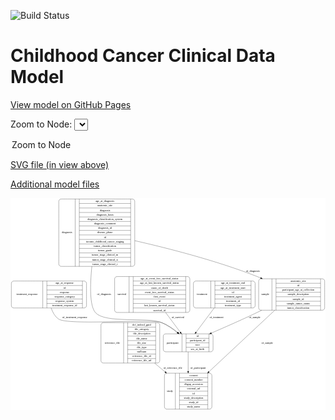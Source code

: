 <link rel='stylesheet' href="assets/style.css">
<link rel='stylesheet' href="https://unpkg.com/leaflet@1.5.1/dist/leaflet.css" integrity="sha512-xwE/Az9zrjBIphAcBb3F6JVqxf46+CDLwfLMHloNu6KEQCAWi6HcDUbeOfBIptF7tcCzusKFjFw2yuvEpDL9wQ==" crossorigin="">
<script type="text/javascript" src="https://code.jquery.com/jquery-3.2.1.min.js"></script>
<script type="text/javascript"  src="https://unpkg.com/leaflet@1.5.1/dist/leaflet.js"></script>
<script type="text/javascript" src="assets/actions.js"></script>

![Build Status](https://github.com/CBIIT/c3d-model/actions/workflows/model-test-and-deploy.yml/badge.svg)

# Childhood Cancer Clinical Data Model

[View model on GitHub Pages](https://cbiit.github.io/c3d-model/)


Zoom to Node: <select id="node_select">
  <option value="">Zoom to Node</option>
</select>
<div id="model"></div>

<p>
<a href="./model-desc/c3d-model.svg">SVG file (in view above)</a>
<p>
<a href="./model-desc">Additional model files</a>
<div id='graph' style='display:off;'>
<svg width="1613pt" height="1085pt"
 viewBox="0.00 0.00 1612.50 1085.00" xmlns="http://www.w3.org/2000/svg" xmlns:xlink="http://www.w3.org/1999/xlink">
<g id="graph0" class="graph" transform="scale(1 1) rotate(0) translate(4 1081)">
<title>Perl</title>
<polygon fill="#ffffff" stroke="transparent" points="-4,4 -4,-1081 1608.5,-1081 1608.5,4 -4,4"/>
<!-- reference_file -->
<g id="node1" class="node">
<title>reference_file</title>
<path fill="none" stroke="#000000" d="M471,-236.5C471,-236.5 748,-236.5 748,-236.5 754,-236.5 760,-242.5 760,-248.5 760,-248.5 760,-431.5 760,-431.5 760,-437.5 754,-443.5 748,-443.5 748,-443.5 471,-443.5 471,-443.5 465,-443.5 459,-437.5 459,-431.5 459,-431.5 459,-248.5 459,-248.5 459,-242.5 465,-236.5 471,-236.5"/>
<text text-anchor="middle" x="517" y="-336.3" font-family="Times,serif" font-size="14.00" fill="#000000">reference_file</text>
<polyline fill="none" stroke="#000000" points="575,-236.5 575,-443.5 "/>
<text text-anchor="middle" x="585.5" y="-336.3" font-family="Times,serif" font-size="14.00" fill="#000000"> </text>
<polyline fill="none" stroke="#000000" points="596,-236.5 596,-443.5 "/>
<text text-anchor="middle" x="667.5" y="-428.3" font-family="Times,serif" font-size="14.00" fill="#000000">dcf_indexd_guid</text>
<polyline fill="none" stroke="#000000" points="596,-420.5 739,-420.5 "/>
<text text-anchor="middle" x="667.5" y="-405.3" font-family="Times,serif" font-size="14.00" fill="#000000">file_category</text>
<polyline fill="none" stroke="#000000" points="596,-397.5 739,-397.5 "/>
<text text-anchor="middle" x="667.5" y="-382.3" font-family="Times,serif" font-size="14.00" fill="#000000">file_description</text>
<polyline fill="none" stroke="#000000" points="596,-374.5 739,-374.5 "/>
<text text-anchor="middle" x="667.5" y="-359.3" font-family="Times,serif" font-size="14.00" fill="#000000">file_name</text>
<polyline fill="none" stroke="#000000" points="596,-351.5 739,-351.5 "/>
<text text-anchor="middle" x="667.5" y="-336.3" font-family="Times,serif" font-size="14.00" fill="#000000">file_size</text>
<polyline fill="none" stroke="#000000" points="596,-328.5 739,-328.5 "/>
<text text-anchor="middle" x="667.5" y="-313.3" font-family="Times,serif" font-size="14.00" fill="#000000">file_type</text>
<polyline fill="none" stroke="#000000" points="596,-305.5 739,-305.5 "/>
<text text-anchor="middle" x="667.5" y="-290.3" font-family="Times,serif" font-size="14.00" fill="#000000">md5sum</text>
<polyline fill="none" stroke="#000000" points="596,-282.5 739,-282.5 "/>
<text text-anchor="middle" x="667.5" y="-267.3" font-family="Times,serif" font-size="14.00" fill="#000000">reference_file_id</text>
<polyline fill="none" stroke="#000000" points="596,-259.5 739,-259.5 "/>
<text text-anchor="middle" x="667.5" y="-244.3" font-family="Times,serif" font-size="14.00" fill="#000000">reference_file_url</text>
<polyline fill="none" stroke="#000000" points="739,-236.5 739,-443.5 "/>
<text text-anchor="middle" x="749.5" y="-336.3" font-family="Times,serif" font-size="14.00" fill="#000000"> </text>
</g>
<!-- study -->
<g id="node2" class="node">
<title>study</title>
<path fill="none" stroke="#000000" d="M796,-.5C796,-.5 1015,-.5 1015,-.5 1021,-.5 1027,-6.5 1027,-12.5 1027,-12.5 1027,-172.5 1027,-172.5 1027,-178.5 1021,-184.5 1015,-184.5 1015,-184.5 796,-184.5 796,-184.5 790,-184.5 784,-178.5 784,-172.5 784,-172.5 784,-12.5 784,-12.5 784,-6.5 790,-.5 796,-.5"/>
<text text-anchor="middle" x="812" y="-88.8" font-family="Times,serif" font-size="14.00" fill="#000000">study</text>
<polyline fill="none" stroke="#000000" points="840,-.5 840,-184.5 "/>
<text text-anchor="middle" x="850.5" y="-88.8" font-family="Times,serif" font-size="14.00" fill="#000000"> </text>
<polyline fill="none" stroke="#000000" points="861,-.5 861,-184.5 "/>
<text text-anchor="middle" x="933.5" y="-169.3" font-family="Times,serif" font-size="14.00" fill="#000000">consent</text>
<polyline fill="none" stroke="#000000" points="861,-161.5 1006,-161.5 "/>
<text text-anchor="middle" x="933.5" y="-146.3" font-family="Times,serif" font-size="14.00" fill="#000000">consent_number</text>
<polyline fill="none" stroke="#000000" points="861,-138.5 1006,-138.5 "/>
<text text-anchor="middle" x="933.5" y="-123.3" font-family="Times,serif" font-size="14.00" fill="#000000">dbgap_accession</text>
<polyline fill="none" stroke="#000000" points="861,-115.5 1006,-115.5 "/>
<text text-anchor="middle" x="933.5" y="-100.3" font-family="Times,serif" font-size="14.00" fill="#000000">external_url</text>
<polyline fill="none" stroke="#000000" points="861,-92.5 1006,-92.5 "/>
<text text-anchor="middle" x="933.5" y="-77.3" font-family="Times,serif" font-size="14.00" fill="#000000">id</text>
<polyline fill="none" stroke="#000000" points="861,-69.5 1006,-69.5 "/>
<text text-anchor="middle" x="933.5" y="-54.3" font-family="Times,serif" font-size="14.00" fill="#000000">study_description</text>
<polyline fill="none" stroke="#000000" points="861,-46.5 1006,-46.5 "/>
<text text-anchor="middle" x="933.5" y="-31.3" font-family="Times,serif" font-size="14.00" fill="#000000">study_id</text>
<polyline fill="none" stroke="#000000" points="861,-23.5 1006,-23.5 "/>
<text text-anchor="middle" x="933.5" y="-8.3" font-family="Times,serif" font-size="14.00" fill="#000000">study_name</text>
<polyline fill="none" stroke="#000000" points="1006,-.5 1006,-184.5 "/>
<text text-anchor="middle" x="1016.5" y="-88.8" font-family="Times,serif" font-size="14.00" fill="#000000"> </text>
</g>
<!-- reference_file&#45;&gt;study -->
<g id="edge7" class="edge">
<title>reference_file&#45;&gt;study</title>
<path fill="none" stroke="#000000" d="M733.3156,-236.4718C751.1751,-221.5386 769.5175,-206.2016 787.2644,-191.3625"/>
<polygon fill="#000000" stroke="#000000" points="789.9461,-193.6826 795.3726,-184.5829 785.4558,-188.3125 789.9461,-193.6826"/>
<text text-anchor="middle" x="827" y="-206.8" font-family="Times,serif" font-size="14.00" fill="#000000">of_reference_file</text>
</g>
<!-- survival -->
<g id="node3" class="node">
<title>survival</title>
<path fill="none" stroke="#000000" d="M541,-495.5C541,-495.5 902,-495.5 902,-495.5 908,-495.5 914,-501.5 914,-507.5 914,-507.5 914,-667.5 914,-667.5 914,-673.5 908,-679.5 902,-679.5 902,-679.5 541,-679.5 541,-679.5 535,-679.5 529,-673.5 529,-667.5 529,-667.5 529,-507.5 529,-507.5 529,-501.5 535,-495.5 541,-495.5"/>
<text text-anchor="middle" x="566" y="-583.8" font-family="Times,serif" font-size="14.00" fill="#000000">survival</text>
<polyline fill="none" stroke="#000000" points="603,-495.5 603,-679.5 "/>
<text text-anchor="middle" x="613.5" y="-583.8" font-family="Times,serif" font-size="14.00" fill="#000000"> </text>
<polyline fill="none" stroke="#000000" points="624,-495.5 624,-679.5 "/>
<text text-anchor="middle" x="758.5" y="-664.3" font-family="Times,serif" font-size="14.00" fill="#000000">age_at_event_free_survival_status</text>
<polyline fill="none" stroke="#000000" points="624,-656.5 893,-656.5 "/>
<text text-anchor="middle" x="758.5" y="-641.3" font-family="Times,serif" font-size="14.00" fill="#000000">age_at_last_known_survival_status</text>
<polyline fill="none" stroke="#000000" points="624,-633.5 893,-633.5 "/>
<text text-anchor="middle" x="758.5" y="-618.3" font-family="Times,serif" font-size="14.00" fill="#000000">cause_of_death</text>
<polyline fill="none" stroke="#000000" points="624,-610.5 893,-610.5 "/>
<text text-anchor="middle" x="758.5" y="-595.3" font-family="Times,serif" font-size="14.00" fill="#000000">event_free_survival_status</text>
<polyline fill="none" stroke="#000000" points="624,-587.5 893,-587.5 "/>
<text text-anchor="middle" x="758.5" y="-572.3" font-family="Times,serif" font-size="14.00" fill="#000000">first_event</text>
<polyline fill="none" stroke="#000000" points="624,-564.5 893,-564.5 "/>
<text text-anchor="middle" x="758.5" y="-549.3" font-family="Times,serif" font-size="14.00" fill="#000000">id</text>
<polyline fill="none" stroke="#000000" points="624,-541.5 893,-541.5 "/>
<text text-anchor="middle" x="758.5" y="-526.3" font-family="Times,serif" font-size="14.00" fill="#000000">last_known_survival_status</text>
<polyline fill="none" stroke="#000000" points="624,-518.5 893,-518.5 "/>
<text text-anchor="middle" x="758.5" y="-503.3" font-family="Times,serif" font-size="14.00" fill="#000000">survival_id</text>
<polyline fill="none" stroke="#000000" points="893,-495.5 893,-679.5 "/>
<text text-anchor="middle" x="903.5" y="-583.8" font-family="Times,serif" font-size="14.00" fill="#000000"> </text>
</g>
<!-- participant -->
<g id="node4" class="node">
<title>participant</title>
<path fill="none" stroke="#000000" d="M790,-294C790,-294 1021,-294 1021,-294 1027,-294 1033,-300 1033,-306 1033,-306 1033,-374 1033,-374 1033,-380 1027,-386 1021,-386 1021,-386 790,-386 790,-386 784,-386 778,-380 778,-374 778,-374 778,-306 778,-306 778,-300 784,-294 790,-294"/>
<text text-anchor="middle" x="826" y="-336.3" font-family="Times,serif" font-size="14.00" fill="#000000">participant</text>
<polyline fill="none" stroke="#000000" points="874,-294 874,-386 "/>
<text text-anchor="middle" x="884.5" y="-336.3" font-family="Times,serif" font-size="14.00" fill="#000000"> </text>
<polyline fill="none" stroke="#000000" points="895,-294 895,-386 "/>
<text text-anchor="middle" x="953.5" y="-370.8" font-family="Times,serif" font-size="14.00" fill="#000000">id</text>
<polyline fill="none" stroke="#000000" points="895,-363 1012,-363 "/>
<text text-anchor="middle" x="953.5" y="-347.8" font-family="Times,serif" font-size="14.00" fill="#000000">participant_id</text>
<polyline fill="none" stroke="#000000" points="895,-340 1012,-340 "/>
<text text-anchor="middle" x="953.5" y="-324.8" font-family="Times,serif" font-size="14.00" fill="#000000">race</text>
<polyline fill="none" stroke="#000000" points="895,-317 1012,-317 "/>
<text text-anchor="middle" x="953.5" y="-301.8" font-family="Times,serif" font-size="14.00" fill="#000000">sex_at_birth</text>
<polyline fill="none" stroke="#000000" points="1012,-294 1012,-386 "/>
<text text-anchor="middle" x="1022.5" y="-336.3" font-family="Times,serif" font-size="14.00" fill="#000000"> </text>
</g>
<!-- survival&#45;&gt;participant -->
<g id="edge4" class="edge">
<title>survival&#45;&gt;participant</title>
<path fill="none" stroke="#000000" d="M790.0148,-495.3401C815.3248,-461.2955 843.1762,-423.8323 865.1855,-394.2273"/>
<polygon fill="#000000" stroke="#000000" points="868.074,-396.2084 871.2314,-386.095 862.4563,-392.032 868.074,-396.2084"/>
<text text-anchor="middle" x="853" y="-465.8" font-family="Times,serif" font-size="14.00" fill="#000000">of_survival</text>
</g>
<!-- participant&#45;&gt;study -->
<g id="edge3" class="edge">
<title>participant&#45;&gt;study</title>
<path fill="none" stroke="#000000" d="M905.5,-293.7375C905.5,-265.8494 905.5,-229.176 905.5,-194.7844"/>
<polygon fill="#000000" stroke="#000000" points="909.0001,-194.677 905.5,-184.677 902.0001,-194.6771 909.0001,-194.677"/>
<text text-anchor="middle" x="956" y="-206.8" font-family="Times,serif" font-size="14.00" fill="#000000">of_participant</text>
</g>
<!-- treatment_response -->
<g id="node5" class="node">
<title>treatment_response</title>
<path fill="none" stroke="#000000" d="M12,-518.5C12,-518.5 373,-518.5 373,-518.5 379,-518.5 385,-524.5 385,-530.5 385,-530.5 385,-644.5 385,-644.5 385,-650.5 379,-656.5 373,-656.5 373,-656.5 12,-656.5 12,-656.5 6,-656.5 0,-650.5 0,-644.5 0,-644.5 0,-530.5 0,-530.5 0,-524.5 6,-518.5 12,-518.5"/>
<text text-anchor="middle" x="80.5" y="-583.8" font-family="Times,serif" font-size="14.00" fill="#000000">treatment_response</text>
<polyline fill="none" stroke="#000000" points="161,-518.5 161,-656.5 "/>
<text text-anchor="middle" x="171.5" y="-583.8" font-family="Times,serif" font-size="14.00" fill="#000000"> </text>
<polyline fill="none" stroke="#000000" points="182,-518.5 182,-656.5 "/>
<text text-anchor="middle" x="273" y="-641.3" font-family="Times,serif" font-size="14.00" fill="#000000">age_at_response</text>
<polyline fill="none" stroke="#000000" points="182,-633.5 364,-633.5 "/>
<text text-anchor="middle" x="273" y="-618.3" font-family="Times,serif" font-size="14.00" fill="#000000">id</text>
<polyline fill="none" stroke="#000000" points="182,-610.5 364,-610.5 "/>
<text text-anchor="middle" x="273" y="-595.3" font-family="Times,serif" font-size="14.00" fill="#000000">response</text>
<polyline fill="none" stroke="#000000" points="182,-587.5 364,-587.5 "/>
<text text-anchor="middle" x="273" y="-572.3" font-family="Times,serif" font-size="14.00" fill="#000000">response_category</text>
<polyline fill="none" stroke="#000000" points="182,-564.5 364,-564.5 "/>
<text text-anchor="middle" x="273" y="-549.3" font-family="Times,serif" font-size="14.00" fill="#000000">response_system</text>
<polyline fill="none" stroke="#000000" points="182,-541.5 364,-541.5 "/>
<text text-anchor="middle" x="273" y="-526.3" font-family="Times,serif" font-size="14.00" fill="#000000">treatment_response_id</text>
<polyline fill="none" stroke="#000000" points="364,-518.5 364,-656.5 "/>
<text text-anchor="middle" x="374.5" y="-583.8" font-family="Times,serif" font-size="14.00" fill="#000000"> </text>
</g>
<!-- treatment_response&#45;&gt;participant -->
<g id="edge8" class="edge">
<title>treatment_response&#45;&gt;participant</title>
<path fill="none" stroke="#000000" d="M204.0809,-518.2355C211.2311,-496.7475 222.7956,-475.2505 241.5,-462 289.3088,-428.1315 713.2981,-463.6344 768.5,-444 799.0857,-433.1212 828.4,-412.7275 852.0072,-392.8618"/>
<polygon fill="#000000" stroke="#000000" points="854.4955,-395.3378 859.7879,-386.1595 849.927,-390.0342 854.4955,-395.3378"/>
<text text-anchor="middle" x="324.5" y="-465.8" font-family="Times,serif" font-size="14.00" fill="#000000">of_treatment_response</text>
</g>
<!-- sample -->
<g id="node6" class="node">
<title>sample</title>
<path fill="none" stroke="#000000" d="M1278.5,-507C1278.5,-507 1592.5,-507 1592.5,-507 1598.5,-507 1604.5,-513 1604.5,-519 1604.5,-519 1604.5,-656 1604.5,-656 1604.5,-662 1598.5,-668 1592.5,-668 1592.5,-668 1278.5,-668 1278.5,-668 1272.5,-668 1266.5,-662 1266.5,-656 1266.5,-656 1266.5,-519 1266.5,-519 1266.5,-513 1272.5,-507 1278.5,-507"/>
<text text-anchor="middle" x="1300.5" y="-583.8" font-family="Times,serif" font-size="14.00" fill="#000000">sample</text>
<polyline fill="none" stroke="#000000" points="1334.5,-507 1334.5,-668 "/>
<text text-anchor="middle" x="1345" y="-583.8" font-family="Times,serif" font-size="14.00" fill="#000000"> </text>
<polyline fill="none" stroke="#000000" points="1355.5,-507 1355.5,-668 "/>
<text text-anchor="middle" x="1469.5" y="-652.8" font-family="Times,serif" font-size="14.00" fill="#000000">anatomic_site</text>
<polyline fill="none" stroke="#000000" points="1355.5,-645 1583.5,-645 "/>
<text text-anchor="middle" x="1469.5" y="-629.8" font-family="Times,serif" font-size="14.00" fill="#000000">id</text>
<polyline fill="none" stroke="#000000" points="1355.5,-622 1583.5,-622 "/>
<text text-anchor="middle" x="1469.5" y="-606.8" font-family="Times,serif" font-size="14.00" fill="#000000">participant_age_at_collection</text>
<polyline fill="none" stroke="#000000" points="1355.5,-599 1583.5,-599 "/>
<text text-anchor="middle" x="1469.5" y="-583.8" font-family="Times,serif" font-size="14.00" fill="#000000">sample_description</text>
<polyline fill="none" stroke="#000000" points="1355.5,-576 1583.5,-576 "/>
<text text-anchor="middle" x="1469.5" y="-560.8" font-family="Times,serif" font-size="14.00" fill="#000000">sample_id</text>
<polyline fill="none" stroke="#000000" points="1355.5,-553 1583.5,-553 "/>
<text text-anchor="middle" x="1469.5" y="-537.8" font-family="Times,serif" font-size="14.00" fill="#000000">sample_tumor_status</text>
<polyline fill="none" stroke="#000000" points="1355.5,-530 1583.5,-530 "/>
<text text-anchor="middle" x="1469.5" y="-514.8" font-family="Times,serif" font-size="14.00" fill="#000000">tumor_classification</text>
<polyline fill="none" stroke="#000000" points="1583.5,-507 1583.5,-668 "/>
<text text-anchor="middle" x="1594" y="-583.8" font-family="Times,serif" font-size="14.00" fill="#000000"> </text>
</g>
<!-- sample&#45;&gt;study -->
<g id="edge6" class="edge">
<title>sample&#45;&gt;study</title>
<path fill="none" stroke="#000000" d="M1349.1668,-506.868C1257.0224,-420.8087 1110.9321,-284.3659 1011.7806,-191.7621"/>
<polygon fill="#000000" stroke="#000000" points="1014.1238,-189.1614 1004.4265,-184.8937 1009.3458,-194.2772 1014.1238,-189.1614"/>
<text text-anchor="middle" x="1310" y="-336.3" font-family="Times,serif" font-size="14.00" fill="#000000">of_sample</text>
</g>
<!-- sample&#45;&gt;participant -->
<g id="edge5" class="edge">
<title>sample&#45;&gt;participant</title>
<path fill="none" stroke="#000000" d="M1281.923,-506.9074C1273.6869,-502.831 1265.5081,-498.839 1257.5,-495 1180.7277,-458.1962 1093.1117,-419.6037 1024.4979,-390.1338"/>
<polygon fill="#000000" stroke="#000000" points="1025.5154,-386.7619 1014.9454,-386.0371 1022.7564,-393.1953 1025.5154,-386.7619"/>
<text text-anchor="middle" x="1246" y="-465.8" font-family="Times,serif" font-size="14.00" fill="#000000">of_sample</text>
</g>
<!-- treatment -->
<g id="node7" class="node">
<title>treatment</title>
<path fill="none" stroke="#000000" d="M944.5,-518.5C944.5,-518.5 1236.5,-518.5 1236.5,-518.5 1242.5,-518.5 1248.5,-524.5 1248.5,-530.5 1248.5,-530.5 1248.5,-644.5 1248.5,-644.5 1248.5,-650.5 1242.5,-656.5 1236.5,-656.5 1236.5,-656.5 944.5,-656.5 944.5,-656.5 938.5,-656.5 932.5,-650.5 932.5,-644.5 932.5,-644.5 932.5,-530.5 932.5,-530.5 932.5,-524.5 938.5,-518.5 944.5,-518.5"/>
<text text-anchor="middle" x="977" y="-583.8" font-family="Times,serif" font-size="14.00" fill="#000000">treatment</text>
<polyline fill="none" stroke="#000000" points="1021.5,-518.5 1021.5,-656.5 "/>
<text text-anchor="middle" x="1032" y="-583.8" font-family="Times,serif" font-size="14.00" fill="#000000"> </text>
<polyline fill="none" stroke="#000000" points="1042.5,-518.5 1042.5,-656.5 "/>
<text text-anchor="middle" x="1135" y="-641.3" font-family="Times,serif" font-size="14.00" fill="#000000">age_at_treatment_end</text>
<polyline fill="none" stroke="#000000" points="1042.5,-633.5 1227.5,-633.5 "/>
<text text-anchor="middle" x="1135" y="-618.3" font-family="Times,serif" font-size="14.00" fill="#000000">age_at_treatment_start</text>
<polyline fill="none" stroke="#000000" points="1042.5,-610.5 1227.5,-610.5 "/>
<text text-anchor="middle" x="1135" y="-595.3" font-family="Times,serif" font-size="14.00" fill="#000000">id</text>
<polyline fill="none" stroke="#000000" points="1042.5,-587.5 1227.5,-587.5 "/>
<text text-anchor="middle" x="1135" y="-572.3" font-family="Times,serif" font-size="14.00" fill="#000000">treatment_agent</text>
<polyline fill="none" stroke="#000000" points="1042.5,-564.5 1227.5,-564.5 "/>
<text text-anchor="middle" x="1135" y="-549.3" font-family="Times,serif" font-size="14.00" fill="#000000">treatment_id</text>
<polyline fill="none" stroke="#000000" points="1042.5,-541.5 1227.5,-541.5 "/>
<text text-anchor="middle" x="1135" y="-526.3" font-family="Times,serif" font-size="14.00" fill="#000000">treatment_type</text>
<polyline fill="none" stroke="#000000" points="1227.5,-518.5 1227.5,-656.5 "/>
<text text-anchor="middle" x="1238" y="-583.8" font-family="Times,serif" font-size="14.00" fill="#000000"> </text>
</g>
<!-- treatment&#45;&gt;participant -->
<g id="edge9" class="edge">
<title>treatment&#45;&gt;participant</title>
<path fill="none" stroke="#000000" d="M1038.7212,-518.2283C1009.4048,-479.0077 973.2703,-430.6656 946.0338,-394.2277"/>
<polygon fill="#000000" stroke="#000000" points="948.8041,-392.0879 940.0136,-386.1736 943.1973,-396.2788 948.8041,-392.0879"/>
<text text-anchor="middle" x="1050.5" y="-465.8" font-family="Times,serif" font-size="14.00" fill="#000000">of_treatment</text>
</g>
<!-- diagnosis -->
<g id="node8" class="node">
<title>diagnosis</title>
<path fill="none" stroke="#000000" d="M255,-731.5C255,-731.5 620,-731.5 620,-731.5 626,-731.5 632,-737.5 632,-743.5 632,-743.5 632,-1064.5 632,-1064.5 632,-1070.5 626,-1076.5 620,-1076.5 620,-1076.5 255,-1076.5 255,-1076.5 249,-1076.5 243,-1070.5 243,-1064.5 243,-1064.5 243,-743.5 243,-743.5 243,-737.5 249,-731.5 255,-731.5"/>
<text text-anchor="middle" x="285" y="-900.3" font-family="Times,serif" font-size="14.00" fill="#000000">diagnosis</text>
<polyline fill="none" stroke="#000000" points="327,-731.5 327,-1076.5 "/>
<text text-anchor="middle" x="337.5" y="-900.3" font-family="Times,serif" font-size="14.00" fill="#000000"> </text>
<polyline fill="none" stroke="#000000" points="348,-731.5 348,-1076.5 "/>
<text text-anchor="middle" x="479.5" y="-1061.3" font-family="Times,serif" font-size="14.00" fill="#000000">age_at_diagnosis</text>
<polyline fill="none" stroke="#000000" points="348,-1053.5 611,-1053.5 "/>
<text text-anchor="middle" x="479.5" y="-1038.3" font-family="Times,serif" font-size="14.00" fill="#000000">anatomic_site</text>
<polyline fill="none" stroke="#000000" points="348,-1030.5 611,-1030.5 "/>
<text text-anchor="middle" x="479.5" y="-1015.3" font-family="Times,serif" font-size="14.00" fill="#000000">diagnosis</text>
<polyline fill="none" stroke="#000000" points="348,-1007.5 611,-1007.5 "/>
<text text-anchor="middle" x="479.5" y="-992.3" font-family="Times,serif" font-size="14.00" fill="#000000">diagnosis_basis</text>
<polyline fill="none" stroke="#000000" points="348,-984.5 611,-984.5 "/>
<text text-anchor="middle" x="479.5" y="-969.3" font-family="Times,serif" font-size="14.00" fill="#000000">diagnosis_classification_system</text>
<polyline fill="none" stroke="#000000" points="348,-961.5 611,-961.5 "/>
<text text-anchor="middle" x="479.5" y="-946.3" font-family="Times,serif" font-size="14.00" fill="#000000">diagnosis_comment</text>
<polyline fill="none" stroke="#000000" points="348,-938.5 611,-938.5 "/>
<text text-anchor="middle" x="479.5" y="-923.3" font-family="Times,serif" font-size="14.00" fill="#000000">diagnosis_id</text>
<polyline fill="none" stroke="#000000" points="348,-915.5 611,-915.5 "/>
<text text-anchor="middle" x="479.5" y="-900.3" font-family="Times,serif" font-size="14.00" fill="#000000">disease_phase</text>
<polyline fill="none" stroke="#000000" points="348,-892.5 611,-892.5 "/>
<text text-anchor="middle" x="479.5" y="-877.3" font-family="Times,serif" font-size="14.00" fill="#000000">id</text>
<polyline fill="none" stroke="#000000" points="348,-869.5 611,-869.5 "/>
<text text-anchor="middle" x="479.5" y="-854.3" font-family="Times,serif" font-size="14.00" fill="#000000">toronto_childhood_cancer_staging</text>
<polyline fill="none" stroke="#000000" points="348,-846.5 611,-846.5 "/>
<text text-anchor="middle" x="479.5" y="-831.3" font-family="Times,serif" font-size="14.00" fill="#000000">tumor_classification</text>
<polyline fill="none" stroke="#000000" points="348,-823.5 611,-823.5 "/>
<text text-anchor="middle" x="479.5" y="-808.3" font-family="Times,serif" font-size="14.00" fill="#000000">tumor_grade</text>
<polyline fill="none" stroke="#000000" points="348,-800.5 611,-800.5 "/>
<text text-anchor="middle" x="479.5" y="-785.3" font-family="Times,serif" font-size="14.00" fill="#000000">tumor_stage_clinical_m</text>
<polyline fill="none" stroke="#000000" points="348,-777.5 611,-777.5 "/>
<text text-anchor="middle" x="479.5" y="-762.3" font-family="Times,serif" font-size="14.00" fill="#000000">tumor_stage_clinical_n</text>
<polyline fill="none" stroke="#000000" points="348,-754.5 611,-754.5 "/>
<text text-anchor="middle" x="479.5" y="-739.3" font-family="Times,serif" font-size="14.00" fill="#000000">tumor_stage_clinical_t</text>
<polyline fill="none" stroke="#000000" points="611,-731.5 611,-1076.5 "/>
<text text-anchor="middle" x="621.5" y="-900.3" font-family="Times,serif" font-size="14.00" fill="#000000"> </text>
</g>
<!-- diagnosis&#45;&gt;participant -->
<g id="edge2" class="edge">
<title>diagnosis&#45;&gt;participant</title>
<path fill="none" stroke="#000000" d="M412.3671,-731.3622C402.6952,-636.1278 400.2187,-530.1932 430.5,-495 480.0441,-437.4195 698.5213,-473.5483 768.5,-444 797.6646,-431.6853 826.169,-411.7344 849.5583,-392.5839"/>
<polygon fill="#000000" stroke="#000000" points="851.8534,-395.2272 857.2878,-386.1323 847.3679,-389.8532 851.8534,-395.2272"/>
<text text-anchor="middle" x="475" y="-583.8" font-family="Times,serif" font-size="14.00" fill="#000000">of_diagnosis</text>
</g>
<!-- diagnosis&#45;&gt;sample -->
<g id="edge1" class="edge">
<title>diagnosis&#45;&gt;sample</title>
<path fill="none" stroke="#000000" d="M632.1943,-863.1266C800.7443,-824.8549 1049.4627,-761.3991 1257.5,-680 1263.8192,-677.5275 1270.2076,-674.8955 1276.6181,-672.1426"/>
<polygon fill="#000000" stroke="#000000" points="1278.2629,-675.2434 1286.0205,-668.0274 1275.4561,-668.8307 1278.2629,-675.2434"/>
<text text-anchor="middle" x="1237" y="-701.8" font-family="Times,serif" font-size="14.00" fill="#000000">of_diagnosis</text>
</g>
</g>
</svg>
</div>
